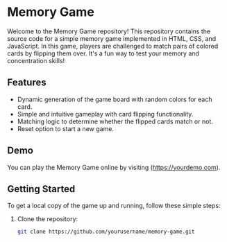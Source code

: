 # Memory Game

Welcome to the Memory Game repository! This repository contains the source code for a simple memory game implemented in HTML, CSS, and JavaScript. In this game, players are challenged to match pairs of colored cards by flipping them over. It's a fun way to test your memory and concentration skills!

## Features
- Dynamic generation of the game board with random colors for each card.
- Simple and intuitive gameplay with card flipping functionality.
- Matching logic to determine whether the flipped cards match or not.
- Reset option to start a new game.

## Demo
You can play the Memory Game online by visiting (https://yourdemo.com).

## Getting Started
To get a local copy of the game up and running, follow these simple steps:

1. Clone the repository:
   ```bash
   git clone https://github.com/yourusername/memory-game.git
